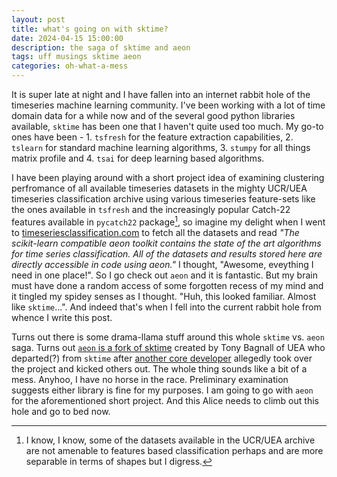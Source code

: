 ```yaml
---
layout: post
title: what's going on with sktime?
date: 2024-04-15 15:00:00
description: the saga of sktime and aeon
tags: uff musings sktime aeon
categories: oh-what-a-mess
---
```


It is super late at night and I have fallen into an internet rabbit hole of the timeseries machine learning community. I've been working with a lot of time domain data for a while now and of the several good python libraries available, `sktime` has been one that I haven't quite used too much. My go-to ones have been - 1. `tsfresh` for the feature extraction capabilities, 2. `tslearn` for standard machine learning algorithms, 3. `stumpy` for all things matrix profile and 4. `tsai` for deep learning based algorithms.

I have been playing around with a short project idea of examining clustering perfromance of all available timeseries datasets in the mighty UCR/UEA timeseries classification archive using various timeseries feature-sets like the ones available in `tsfresh` and the increasingly popular Catch-22 features available in `pycatch22` package[^1], so imagine my delight when I went to [timeseriesclassification.com](https://timeseriesclassification.com) to fetch all the datasets and read _"The scikit-learn compatible aeon toolkit contains the state of the art algorithms for time series classification. All of the datasets and results stored here are directly accessible in code using aeon."_ I thought, "Awesome, eveything I need in one place!". So I go check out `aeon` and it is fantastic. But my brain must have done a random access of some forgotten recess of my mind and it tingled my spidey senses as I thought. "Huh, this looked familiar. Almost like `sktime`...". And indeed that's when I fell into the current rabbit hole from whence I write this post.

Turns out there is some drama-llama stuff around this whole `sktime` vs. `aeon` saga. Turns out [`aeon` is a fork of sktime](https://news.ycombinator.com/item?id=36432369) created by Tony Bagnall of UEA who departed(?) from `sktime` after [another core developer](https://github.com/sktime/community-org/issues/45) allegedly took over the project and kicked others out. The whole thing sounds like a bit of a mess. Anyhoo, I have no horse in the race. Preliminary examination suggests either library is fine for my purposes. I am going to go with `aeon` for the aforementioned short project. And this Alice needs to climb out this hole and go to bed now.

[^1]: I know, I know, some of the datasets available in the UCR/UEA archive are not amenable to features based classification perhaps and are more separable in terms of shapes but I digress.